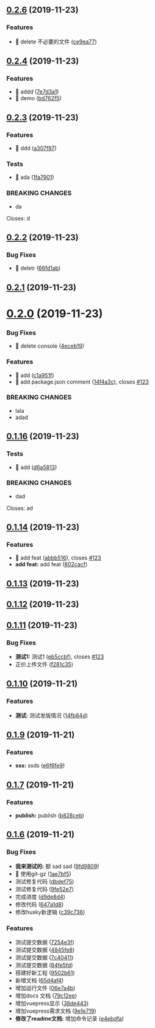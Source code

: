 <a name="0.2.6"></a>
## [0.2.6](https://github.com/hpstream/ts-axios/compare/v0.2.4...v0.2.6) (2019-11-23)


### Features

* 🎸 delete 不必要的文件 ([ce9ea77](https://github.com/hpstream/ts-axios/commit/ce9ea77))



<a name="0.2.4"></a>
## [0.2.4](https://github.com/hpstream/ts-axios/compare/v0.2.3...v0.2.4) (2019-11-23)


### Features

* 🎸 addd ([7e7d3a1](https://github.com/hpstream/ts-axios/commit/7e7d3a1))
* 🎸 demo ([bd762f5](https://github.com/hpstream/ts-axios/commit/bd762f5))



<a name="0.2.3"></a>
## [0.2.3](https://github.com/hpstream/ts-axios/compare/v0.2.2...v0.2.3) (2019-11-23)


### Features

* 🎸 ddd ([a307f97](https://github.com/hpstream/ts-axios/commit/a307f97))


### Tests

* 💍 ada ([1fa7901](https://github.com/hpstream/ts-axios/commit/1fa7901))


### BREAKING CHANGES

* da

Closes: d



<a name="0.2.2"></a>
## [0.2.2](https://github.com/hpstream/ts-axios/compare/v0.2.1...v0.2.2) (2019-11-23)


### Bug Fixes

* 🐛 deletr ([66fd1ab](https://github.com/hpstream/ts-axios/commit/66fd1ab))



<a name="0.2.1"></a>
## [0.2.1](https://github.com/hpstream/ts-axios/compare/v0.2.0...v0.2.1) (2019-11-23)



<a name="0.2.0"></a>
# [0.2.0](https://github.com/hpstream/ts-axios/compare/0.1.16...v0.2.0) (2019-11-23)


### Bug Fixes

* 🐛 delete console ([4eceb19](https://github.com/hpstream/ts-axios/commit/4eceb19))


### Features

* 🎸 add ([c1a951f](https://github.com/hpstream/ts-axios/commit/c1a951f))
* 🎸 add package.json comment ([14f4a3c](https://github.com/hpstream/ts-axios/commit/14f4a3c)), closes [#123](https://github.com/hpstream/ts-axios/issues/123)


### BREAKING CHANGES

* lala
* adad



<a name="0.1.16"></a>
## [0.1.16](https://github.com/hpstream/ts-axios/compare/v0.1.14...0.1.16) (2019-11-23)


### Tests

* 💍 add ([d6a5813](https://github.com/hpstream/ts-axios/commit/d6a5813))


### BREAKING CHANGES

* dad

Closes: ad



<a name="0.1.14"></a>
## [0.1.14](https://github.com/hpstream/ts-axios/compare/v0.1.13...v0.1.14) (2019-11-23)


### Features

* 🎸 add feat ([abbb516](https://github.com/hpstream/ts-axios/commit/abbb516)), closes [#123](https://github.com/hpstream/ts-axios/issues/123)
* **add feat:** add feat ([802cacf](https://github.com/hpstream/ts-axios/commit/802cacf))



<a name="0.1.13"></a>
## [0.1.13](https://github.com/hpstream/ts-axios/compare/v0.1.12...v0.1.13) (2019-11-23)



<a name="0.1.12"></a>
## [0.1.12](https://github.com/hpstream/ts-axios/compare/v0.1.11...v0.1.12) (2019-11-23)



<a name="0.1.11"></a>
## [0.1.11](https://github.com/hpstream/ts-axios/compare/0.1.11...v0.1.11) (2019-11-23)


### Bug Fixes

* **测试1:** 测试1 ([eb5ccbf](https://github.com/hpstream/ts-axios/commit/eb5ccbf)), closes [#123](https://github.com/hpstream/ts-axios/issues/123)
* 正价上传文件 ([f281c35](https://github.com/hpstream/ts-axios/commit/f281c35))



<a name="0.1.10"></a>
## [0.1.10](https://github.com/hpstream/ts-axios/compare/0.1.9...0.1.10) (2019-11-21)


### Features

* **测试:** 测试发版情况 ([14fb84d](https://github.com/hpstream/ts-axios/commit/14fb84d))



<a name="0.1.9"></a>
## [0.1.9](https://github.com/hpstream/ts-axios/compare/v0.1.7...0.1.9) (2019-11-21)


### Features

* **sss:** ssds ([e6f6fe9](https://github.com/hpstream/ts-axios/commit/e6f6fe9))



<a name="0.1.7"></a>
## [0.1.7](https://github.com/hpstream/ts-axios/compare/0.1.8...v0.1.7) (2019-11-21)


### Features

* **publish:** publish ([b828ceb](https://github.com/hpstream/ts-axios/commit/b828ceb))



<a name="0.1.6"></a>
## [0.1.6](https://github.com/hpstream/ts-axios/compare/0.1.6...v0.1.6) (2019-11-21)


### Bug Fixes

* **我来测试的:** 额 sad sad ([9fd9809](https://github.com/hpstream/ts-axios/commit/9fd9809))
* 🐛 使用git-gz ([1ae7bf5](https://github.com/hpstream/ts-axios/commit/1ae7bf5))
* 测试修复代码 ([dbdef75](https://github.com/hpstream/ts-axios/commit/dbdef75))
* 测试修复代码 ([9fe52e7](https://github.com/hpstream/ts-axios/commit/9fe52e7))
* 完成进度 ([d9de8d4](https://github.com/hpstream/ts-axios/commit/d9de8d4))
* 修改代码 ([647a1d8](https://github.com/hpstream/ts-axios/commit/647a1d8))
* 修改husky新逻辑 ([c39c736](https://github.com/hpstream/ts-axios/commit/c39c736))


### Features

* 测试提交数据 ([7254e3f](https://github.com/hpstream/ts-axios/commit/7254e3f))
* 测试提交数据 ([4845fe8](https://github.com/hpstream/ts-axios/commit/4845fe8))
* 测试提交数据 ([7c40411](https://github.com/hpstream/ts-axios/commit/7c40411))
* 测试提交数据 ([84fe5fd](https://github.com/hpstream/ts-axios/commit/84fe5fd))
* 搭建好新工程 ([9502b61](https://github.com/hpstream/ts-axios/commit/9502b61))
* 新增文档 ([65d4af4](https://github.com/hpstream/ts-axios/commit/65d4af4))
* 增加运行文件 ([06e7a4b](https://github.com/hpstream/ts-axios/commit/06e7a4b))
* 增加docs 文档 ([79c12ee](https://github.com/hpstream/ts-axios/commit/79c12ee))
* 增加vuepress显示 ([38de443](https://github.com/hpstream/ts-axios/commit/38de443))
* 增加vuepress需求文档 ([9e1e719](https://github.com/hpstream/ts-axios/commit/9e1e719))
* **修改了readme文档:** 增加命令记录 ([e4ebdfa](https://github.com/hpstream/ts-axios/commit/e4ebdfa))



